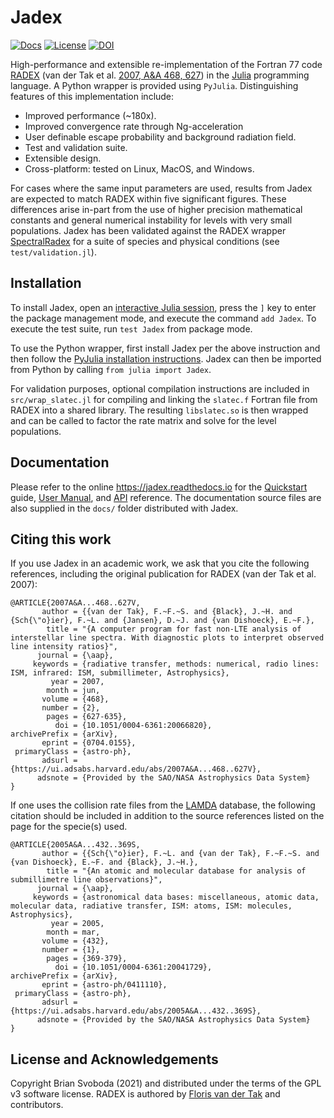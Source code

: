 # Jadex

[![Docs](https://img.shields.io/badge/Docs-dev-blue?style=flat)](https://autocorr.readthedocs.io/Jadex.jl/)
[![License](https://img.shields.io/badge/License-GPL-blue?style=flat)](LICENSE)
[![DOI](https://img.shields.io/badge/DOI-replace-blue?style=flat)](https://doi.org/)

High-performance and extensible re-implementation of the Fortran 77 code [RADEX](https://personal.sron.nl/~vdtak/radex/index.shtml) (van der Tak et al. [2007, A&A 468, 627](https://www.aanda.org/articles/aa/abs/2007/23/aa6820-06/aa6820-06.html)) in the [Julia](https://julialang.org/) programming language. A Python wrapper is provided using `PyJulia`. Distinguishing features of this implementation include:

  * Improved performance (~180x).
  * Improved convergence rate through Ng-acceleration
  * User definable escape probability and background radiation field.
  * Test and validation suite.
  * Extensible design.
  * Cross-platform: tested on Linux, MacOS, and Windows.

For cases where the same input parameters are used, results from Jadex are expected to match RADEX within five significant figures. These differences arise in-part from the use of higher precision mathematical constants and general numerical instability for levels with very small populations. Jadex has been validated against the RADEX wrapper [SpectralRadex](https://github.com/uclchem/SpectralRadex) for a suite of species and physical conditions (see `test/validation.jl`).


## Installation
To install Jadex, open an [interactive Julia session](https://docs.julialang.org/en/v1/manual/getting-started/), press the `]` key to enter the package management mode, and execute the command `add Jadex`. To execute the test suite, run `test Jadex` from package mode.

To use the Python wrapper, first install Jadex per the above instruction and then follow the [PyJulia installation instructions](https://pyjulia.readthedocs.io/en/latest/installation.html). Jadex can then be imported from Python by calling `from julia import Jadex`.

For validation purposes, optional compilation instructions are included in `src/wrap_slatec.jl` for compiling and linking the `slatec.f` Fortran file from RADEX into a shared library. The resulting `libslatec.so` is then wrapped and can be called to factor the rate matrix and solve for the level populations.


## Documentation
Please refer to the online https://jadex.readthedocs.io for the [Quickstart]() guide, [User Manual](), and [API]() reference. The documentation source files are also supplied in the `docs/` folder distributed with Jadex.


## Citing this work
If you use Jadex in an academic work, we ask that you cite the following references, including the original publication for RADEX (van der Tak et al. 2007):

```
@ARTICLE{2007A&A...468..627V,
       author = {{van der Tak}, F.~F.~S. and {Black}, J.~H. and {Sch{\"o}ier}, F.~L. and {Jansen}, D.~J. and {van Dishoeck}, E.~F.},
        title = "{A computer program for fast non-LTE analysis of interstellar line spectra. With diagnostic plots to interpret observed line intensity ratios}",
      journal = {\aap},
     keywords = {radiative transfer, methods: numerical, radio lines: ISM, infrared: ISM, submillimeter, Astrophysics},
         year = 2007,
        month = jun,
       volume = {468},
       number = {2},
        pages = {627-635},
          doi = {10.1051/0004-6361:20066820},
archivePrefix = {arXiv},
       eprint = {0704.0155},
 primaryClass = {astro-ph},
       adsurl = {https://ui.adsabs.harvard.edu/abs/2007A&A...468..627V},
      adsnote = {Provided by the SAO/NASA Astrophysics Data System}
}
```

If one uses the collision rate files from the [LAMDA](https://home.strw.leidenuniv.nl/~moldata/) database, the following citation should be included in addition to the source references listed on the page for the specie(s) used.

```
@ARTICLE{2005A&A...432..369S,
       author = {{Sch{\"o}ier}, F.~L. and {van der Tak}, F.~F.~S. and {van Dishoeck}, E.~F. and {Black}, J.~H.},
        title = "{An atomic and molecular database for analysis of submillimetre line observations}",
      journal = {\aap},
     keywords = {astronomical data bases: miscellaneous, atomic data, molecular data, radiative transfer, ISM: atoms, ISM: molecules, Astrophysics},
         year = 2005,
        month = mar,
       volume = {432},
       number = {1},
        pages = {369-379},
          doi = {10.1051/0004-6361:20041729},
archivePrefix = {arXiv},
       eprint = {astro-ph/0411110},
 primaryClass = {astro-ph},
       adsurl = {https://ui.adsabs.harvard.edu/abs/2005A&A...432..369S},
      adsnote = {Provided by the SAO/NASA Astrophysics Data System}
}
```


## License and Acknowledgements
Copyright Brian Svoboda (2021) and distributed under the terms of the GPL v3 software license. RADEX is authored by [Floris van der Tak](https://personal.sron.nl/~vdtak/) and contributors.

